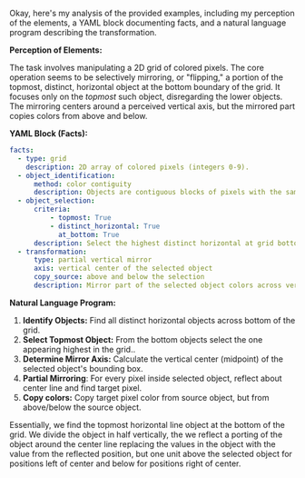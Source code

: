 Okay, here's my analysis of the provided examples, including my perception of the elements, a YAML block documenting facts, and a natural language program describing the transformation.

**Perception of Elements:**

The task involves manipulating a 2D grid of colored pixels. The core operation seems to be selectively mirroring, or "flipping," a portion of the topmost, distinct, horizontal object at the bottom boundary of the grid. It focuses only on the *topmost* such object, disregarding the lower objects. The mirroring centers around a perceived vertical axis, but the mirrored part copies colors from above and below.

**YAML Block (Facts):**


```yaml
facts:
  - type: grid
    description: 2D array of colored pixels (integers 0-9).
  - object_identification:
      method: color contiguity
      description: Objects are contiguous blocks of pixels with the same color.
  - object_selection:
      criteria:
          - topmost: True
          - distinct_horizontal: True
            at_bottom: True
      description: Select the highest distinct horizontal at grid bottom.
  - transformation:
      type: partial vertical mirror
      axis: vertical center of the selected object
      copy_source: above and below the selection
      description: Mirror part of the selected object colors across vertical center.
```


**Natural Language Program:**

1.  **Identify Objects:** Find all distinct horizontal objects across bottom of the grid.
2.  **Select Topmost Object:** From the bottom objects select the one appearing highest in the grid..
3.  **Determine Mirror Axis:** Calculate the vertical center (midpoint) of the selected object's bounding box.
4. **Partial Mirroring**: For every pixel inside selected object, reflect about center line and find target pixel.
5. **Copy colors:** Copy target pixel color from source object, but from above/below the source object.

Essentially, we find the topmost horizontal line object at the bottom of the grid. We divide the object in half vertically, the we reflect a porting of the object around the center line replacing the values in the object with the value from the reflected position, but one unit above the selected object for positions left of center and below for positions right of center.
